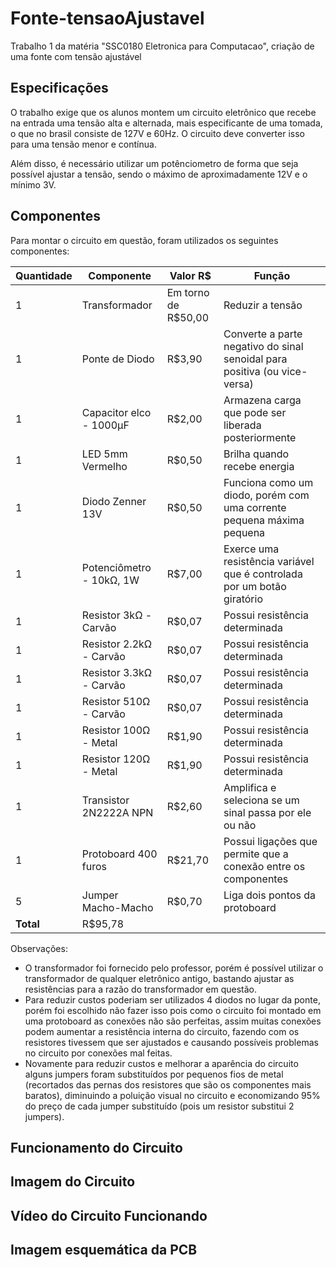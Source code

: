 # Fonte-tensaoAjustavel
Trabalho 1 da matéria "SSC0180 Eletronica para Computacao", criação de uma fonte com tensão ajustável

## Especificações
O trabalho exige que os alunos montem um circuito eletrônico que recebe na entrada uma tensão alta e alternada, mais especificante de uma tomada, o que no brasil consiste de 127V e 60Hz. O circuito deve converter isso para uma tensão menor e contínua.

Além disso, é necessário utilizar um potênciometro de forma que seja possível ajustar a tensão, sendo o máximo de aproximadamente 12V e o mínimo 3V.

## Componentes
Para montar o circuito em questão, foram utilizados os seguintes componentes:

| Quantidade | Componente               | Valor R$            | Função                                                                    |
| ---------- | ------------------------ | ------------------- | ------------------------------------------------------------------------- |
| 1          | Transformador            | Em torno de R$50,00 | Reduzir a tensão                                                          |
| 1          | Ponte de Diodo           | R$3,90              | Converte a parte negativo do sinal senoidal para positiva (ou vice-versa) |
| 1          | Capacitor elco - 1000µF  | R$2,00              | Armazena carga que pode ser liberada posteriormente                       |
| 1          | LED 5mm Vermelho         | R$0,50              | Brilha quando recebe energia                                              |
| 1          | Diodo Zenner 13V         | R$0,50              | Funciona como um diodo, porém com uma corrente pequena máxima pequena     |
| 1          | Potenciômetro - 10kΩ, 1W | R$7,00              | Exerce uma resistência variável que é controlada por um botão giratório   |
| 1          | Resistor 3kΩ - Carvão    | R$0,07              | Possui resistência determinada                                            |
| 1          | Resistor 2.2kΩ - Carvão  | R$0,07              | Possui resistência determinada                                            |
| 1          | Resistor 3.3kΩ - Carvão  | R$0,07              | Possui resistência determinada                                            |
| 1          | Resistor 510Ω - Carvão   | R$0,07              | Possui resistência determinada                                            |
| 1          | Resistor 100Ω - Metal    | R$1,90              | Possui resistência determinada                                            |
| 1          | Resistor 120Ω - Metal    | R$1,90              | Possui resistência determinada                                            |
| 1          | Transistor 2N2222A NPN   | R$2,60              | Amplifica e seleciona se um sinal passa por ele ou não                    |
| 1          | Protoboard 400 furos     | R$21,70             | Possui ligações que permite que a conexão entre os componentes            |
| 5          | Jumper Macho-Macho       | R$0,70              | Liga dois pontos da protoboard                                            |
| **Total**  | R$95,78                  |

Observações: 
- O transformador foi fornecido pelo professor, porém é possível utilizar o transformador de qualquer eletrônico antigo, bastando ajustar as resistências para a razão do transformador em questão.
- Para reduzir custos poderiam ser utilizados 4 diodos no lugar da ponte, porém foi escolhido não fazer isso pois como o circuito foi montado em uma protoboard as conexões não são perfeitas, assim muitas conexões podem aumentar a resistência interna do circuito, fazendo com os resistores tivessem que ser ajustados e causando possíveis problemas no circuito por conexões mal feitas.
- Novamente para reduzir custos e melhorar a aparência do circuito alguns jumpers foram substituídos por pequenos fios de metal (recortados das pernas dos resistores que são os componentes mais baratos), diminuindo a poluição visual no circuito e economizando 95% do preço de cada jumper substituído (pois um resistor substitui 2 jumpers).

## Funcionamento do Circuito

## Imagem do Circuito

## Vídeo do Circuito Funcionando

## Imagem esquemática da PCB